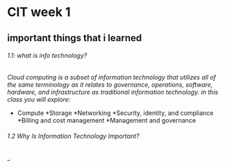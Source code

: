 # CIT week 1 
## important things that i learned 
###### 1.1: what is info technology?
_Cloud computing is a subset of information technology that utilizes all of the same terminology as it relates to governance, operations, software, hardware, and infrastructure as traditional information technology._
_in this class you will explore:_
* Compute
*Storage
*Networking
*Security, identity, and compliance
*Billing and cost management
*Management and governance

###### 1.2 Why Is Information Technology Important?
_
